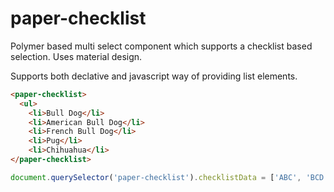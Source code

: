 # paper-checklist
Polymer based multi select component which supports a checklist based selection. Uses material design.

Supports both declative and javascript way of providing list elements.

```html
<paper-checklist>
  <ul>
    <li>Bull Dog</li>
    <li>American Bull Dog</li>
    <li>French Bull Dog</li>
    <li>Pug</li>
    <li>Chihuahua</li>
</paper-checklist>
```

```javascript
document.querySelector('paper-checklist').checklistData = ['ABC', 'BCD', 'CDE'];
```

